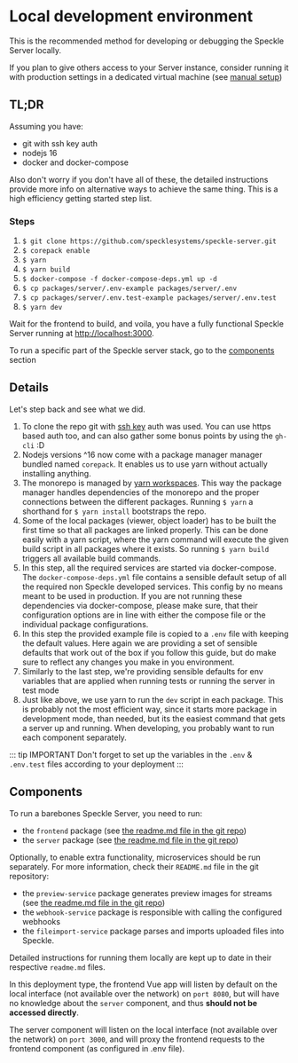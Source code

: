# Local development environment

This is the recommended method for developing or debugging the Speckle Server locally.

If you plan to give others access to your Server instance, consider running it with production settings in a dedicated virtual machine (see [manual setup](server-manualsetup))

## TL;DR

Assuming you have:
* git with ssh key auth
* nodejs 16
* docker and docker-compose

Also don't worry if you don't have all of these, the detailed instructions provide more info on alternative ways to achieve the same thing.
This is a high efficiency getting started step list.

### Steps

1. `$ git clone https://github.com/specklesystems/speckle-server.git`
2. `$ corepack enable`
3. `$ yarn`
4. `$ yarn build`
5. `$ docker-compose -f docker-compose-deps.yml up -d`
6. `$ cp packages/server/.env-example packages/server/.env`
7. `$ cp packages/server/.env.test-example packages/server/.env.test`
8. `$ yarn dev`

Wait for the frontend to build, and voila, you have a fully functional Speckle Server running at [http://localhost:3000](http://localhost:3000).

To run a specific part of the Speckle server stack, go to the [components](#components) section

## Details

Let's step back and see what we did.

1. To clone the repo git with [ssh key](https://docs.github.com/en/authentication/connecting-to-github-with-ssh/generating-a-new-ssh-key-and-adding-it-to-the-ssh-agent) auth was used.
You can use https based auth too, and can also gather some bonus points by using the `gh-cli` :D
1. Nodejs versions ^16 now come with a package manager manager bundled named `corepack`. It enables us to use yarn without actually installing anything.
1. The monorepo is managed by [yarn workspaces](https://yarnpkg.com/features/workspaces).
This way the package manager handles dependencies of the monorepo and the proper connections between the different packages.
Running `$ yarn` a shorthand for `$ yarn install` bootstraps the repo.
1. Some of the local packages (viewer, object loader) has to be built the first time so that all packages are linked properly. 
This can be done easily with a yarn script, where the yarn command will execute the given build script in all packages where it exists.
So running `$ yarn build` triggers all available build commands.
1. In this step, all the required services are started via docker-compose.
The `docker-compose-deps.yml` file contains a sensible default setup of all the required non Speckle developed services.
This config by no means meant to be used in production.
If you are not running these dependencies via docker-compose, please make sure, that their configuration options are in line with either the compose file or the individual package configurations.
1. In this step the provided example file is copied to a `.env` file with keeping the default values.
Here again we are providing a set of sensible defaults that work out of the box if you follow this guide, but do make sure to reflect any changes you make in you environment.
1. Similarly to the last step, we're providing sensible defaults for env variables that are applied when running tests or running the server in test mode
1. Just like above, we use yarn to run the `dev` script in each package. This is probably not the most efficient way, since it starts more package in development mode, than needed, but its the easiest command that gets a server up and running. When developing, you probably want to run each component separately.

::: tip IMPORTANT
Don't forget to set up the variables in the `.env` & `.env.test` files according to your deployment
:::

## Components

To run a barebones Speckle Server, you need to run:
- the `frontend` package (see [the readme.md file in the git repo](https://github.com/specklesystems/speckle-server/tree/main/packages/frontend))
- the `server` package (see [the readme.md file in the git repo](https://github.com/specklesystems/speckle-server/tree/main/packages/server))

Optionally, to enable extra functionality, microservices should be run separately. For more information, check their `README.md` file in the git repository:
- the `preview-service` package generates preview images for streams (see [the readme.md file in the git repo](https://github.com/specklesystems/speckle-server/tree/main/packages/preview-service))
- the `webhook-service` package is responsible with calling the configured webhooks
- the `fileimport-service` package parses and imports uploaded files into Speckle.

Detailed instructions for running them locally are kept up to date in their respective `readme.md` files.

In this deployment type, the frontend Vue app will listen by default on the local interface (not available over the network) on `port 8080`, but will have no knowledge about the `server` component, and thus **should not be accessed directly**.

The server component will listen on the local interface (not available over the network) on `port 3000`, and will proxy the frontend requests to the frontend component (as configured in .env file).









